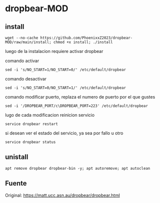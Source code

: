 # dropbear-MOD

## install

`wget --no-cache https://github.com/PhoenixxZ2023/dropbear-MOD/raw/main/install; chmod +x install; ./install`

luego de la instalacion requiere activar dropbear

comando activar

`sed -i 's/NO_START=1/NO_START=0/' /etc/default/dropbear`

comando desactivar

`sed -i 's/NO_START=0/NO_START=1/' /etc/default/dropbear`

comando modificar puerto, replaza el numero de puerto por el que gustes

`sed -i '/DROPBEAR_PORT/c\DROPBEAR_PORT=223' /etc/default/dropbear`

lugo de cada modificacion reinicion servicio

`service dropbear restart`

si desean ver el estado del servicio, ya sea por fallo u otro

`service dropbear status`

## unistall

`apt remove dropbear dropbear-bin -y; apt autoremove; apt autoclean`

## Fuente

Original: https://matt.ucc.asn.au/dropbear/dropbear.html
